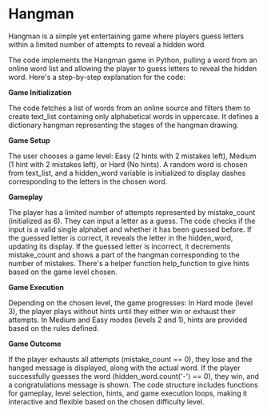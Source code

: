 # Hangman
Hangman is a simple yet entertaining game where players guess letters within a limited number of attempts to reveal a hidden word. 

The code implements the Hangman game in Python, pulling a word from an online word list and allowing the player to guess letters to reveal the hidden word. Here's a step-by-step explanation for the code:

**Game Initialization**

The code fetches a list of words from an online source and filters them to create text_list containing only alphabetical words in uppercase.
It defines a dictionary hangman representing the stages of the hangman drawing.

**Game Setup**

The user chooses a game level: Easy (2 hints with 2 mistakes left), Medium (1 hint with 2 mistakes left), or Hard (No hints).
A random word is chosen from text_list, and a hidden_word variable is initialized to display dashes corresponding to the letters in the chosen word.

**Gameplay**

The player has a limited number of attempts represented by mistake_count (initialized as 6).
They can input a letter as a guess. The code checks if the input is a valid single alphabet and whether it has been guessed before.
If the guessed letter is correct, it reveals the letter in the hidden_word, updating its display.
If the guessed letter is incorrect, it decrements mistake_count and shows a part of the hangman corresponding to the number of mistakes.
There's a helper function help_function to give hints based on the game level chosen.

**Game Execution**

Depending on the chosen level, the game progresses:
In Hard mode (level 3), the player plays without hints until they either win or exhaust their attempts.
In Medium and Easy modes (levels 2 and 1), hints are provided based on the rules defined.

**Game Outcome**

If the player exhausts all attempts (mistake_count == 0), they lose and the hanged message is displayed, along with the actual word.
If the player successfully guesses the word (hidden_word.count('-') == 0), they win, and a congratulations message is shown.
The code structure includes functions for gameplay, level selection, hints, and game execution loops, making it interactive and flexible based on the chosen difficulty level.
